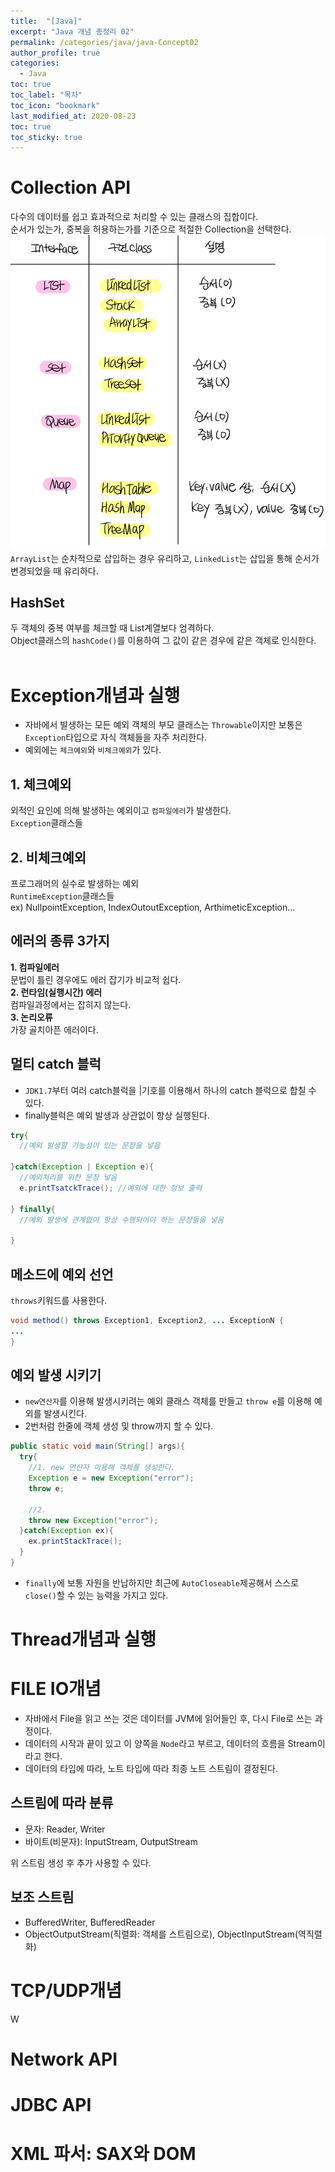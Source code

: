 ```yaml
---
title:  "[Java]"
excerpt: "Java 개념 총정리 02"
permalink: /categories/java/java-Concept02
author_profile: true
categories:
  - Java
toc: true
toc_label: "목차"
toc_icon: "bookmark"
last_modified_at: 2020-08-23
toc: true
toc_sticky: true
---
```


# Collection API  
다수의 데이터를 쉽고 효과적으로 처리할 수 있는 클래스의 집합이다.    
순서가 있는가, 중복을 허용하는가를 기준으로 적절한 Collection을 선택한다.   
![collectionsApi](/assets/images/collectionsApi.png)  
`ArrayList`는 순차적으로 삽입하는 경우 유리하고, `LinkedList`는 삽입을 통해 순서가 변경되었을 때 유리하다.  

## HashSet
두 객체의 중복 여부를 체크할 때 List계열보다 엄격하다.  
Object클래스의 `hashCode()`를 이용하여 그 값이 같은 경우에 같은 객체로 인식한다.  
<br/>

# Exception개념과 실행   
* 자바에서 발생하는 모든 예외 객체의 부모 클래스는 `Throwable`이지만 보통은 `Exception`타입으로 자식 객체들을 자주 처리한다.  
* 예외에는 `체크예외`와 `비체크예외`가 있다.  

## 1. 체크예외  
외적인 요인에 의해 발생하는 예외이고 `컴파일에러`가 발생한다.    
`Exception`클래스들  

## 2. 비체크예외  
프로그래머의 실수로 발생하는 예외  
`RuntimeException`클래스들  
ex) NullpointException, IndexOutoutException, ArthimeticException...  

## 에러의 종류 3가지  
**1. 컴파일에러**  
문법이 틀린 경우에도 에러 잡기가 비교적 쉽다.  
**2. 런타임(실행시간) 에러**  
컴파일과정에서는 잡히지 않는다.  
**3. 논리오류**  
가장 골치아픈 에러이다.  

## 멀티 catch 블럭
* `JDK1.7`부터 여러 catch블럭을 |기호를 이용해서 하나의 catch 블럭으로 합칠 수 있다.  
* finally블럭은 예외 발생과 상관없이 항상 실행된다.  

```java
try{
  //예외 발생할 가능성이 있는 문장을 넣음

}catch(Exception | Exception e){
  //예외처리를 위한 문장 넣음
  e.printTsatckTrace(); //예외에 대한 정보 출력

} finally{
  //예외 발생에 관계없이 항상 수행되어야 하는 문장들을 넣음

}
```  


## 메소드에 예외 선언  
`throws`키워드를 사용한다.  
```java
void method() throws Exception1, Exception2, ... ExceptionN {
...
}
```  

## 예외 발생 시키기  
* `new연산자`를 이용해 발생시키려는 예외 클래스 객체를 만들고 `throw e`를 이용해 예외를 발생시킨다.  
* 2번처럼 한줄에 객체 생성 및 throw까지 할 수 있다.  

```java
public static void main(String[] args){
  try{
    //1. new 연산자 이용해 객체를 생성한다.
    Exception e = new Exception("error");
    throw e;

    //2. 
    throw new Exception("error");
  }catch(Exception ex){
    ex.printStackTrace();
  }
}
```

* `finally`에 보통 자원을 반납하지만 최근에 `AutoCloseable`제공해서 스스로 `close()`할 수 있는 능력을 가지고 있다.  

# Thread개념과 실행  



# FILE IO개념
* 자바에서 File을 읽고 쓰는 것은 데이터를 JVM에 읽어들인 후, 다시 File로 쓰는 과정이다.
* 데이터의 시작과 끝이 있고 이 양쪽을 `Node`라고 부르고, 데이터의 흐름을 Stream이라고 한다.  
* 데이터의 타입에 따라, 노트 타입에 따라 최종 노트 스트림이 결정된다.  

## 스트림에 따라 분류
* 문자: Reader, Writer  
* 바이트(비문자): InputStream, OutputStream  

위 스트림 생성 후 추가 사용할 수 있다.  
## 보조 스트림  
* BufferedWriter, BufferedReader
* ObjectOutputStream(직렬화: 객체를 스트림으로), ObjectInputStream(역직렬화)

# TCP/UDP개념
W

# Network API
# JDBC API
# XML 파서: SAX와 DOM
